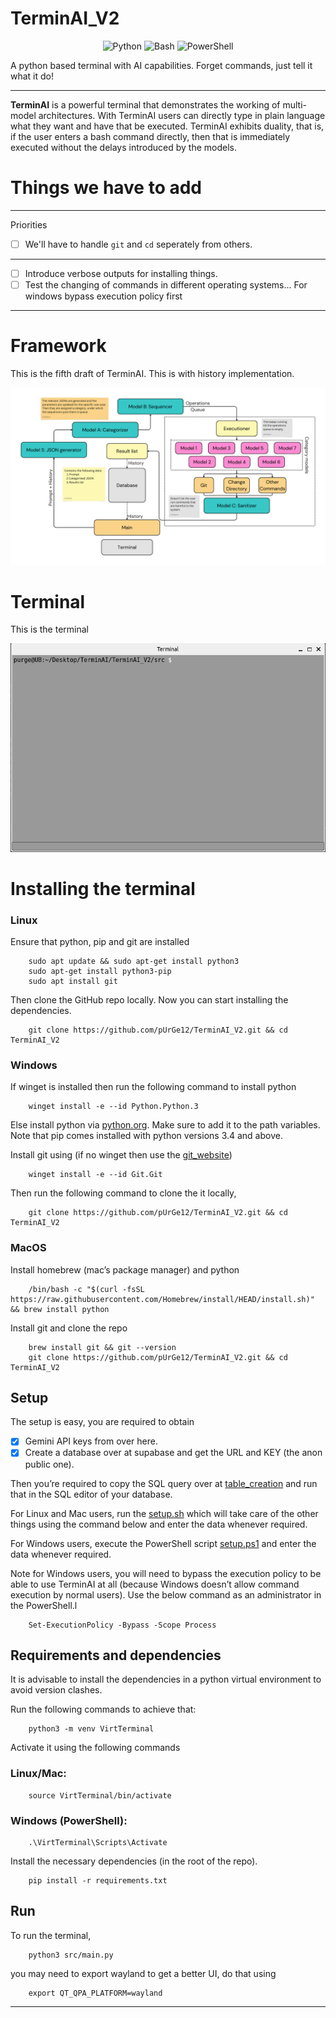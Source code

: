 # TerminAI_V2

<p align="center">
  <img src="https://img.shields.io/badge/Code-Python-informational?style=flat&logo=python&color=blue" alt="Python" />
  <img src="https://img.shields.io/badge/Code-Bash-informational?style=flat&logo=gnu-bash&color=lightgrey" alt="Bash" />
  <img src="https://img.shields.io/badge/Code-PowerShell-informational?style=flat&logo=powershell&color=blue" alt="PowerShell" />
</p>


A python based terminal with AI capabilities. Forget commands, just tell it what it do!

---

**TerminAI** is a powerful terminal that demonstrates the working of multi-model architectures. With TerminAI users can directly type in plain language what they want and have that be executed. TerminAI exhibits duality, that is, if the user enters a bash command directly, then that is immediately executed without the delays introduced by the models.


# Things we have to add

---
Priorities

- [ ] We'll have to handle `git` and `cd` seperately from others. 

---

- [ ] Introduce verbose outputs for installing things.
- [ ] Test the changing of commands in different operating systems... For windows bypass execution policy first

---

# Framework 

This is the fifth draft of TerminAI. This is with history implementation.

![TerminAI](./utils/images/TerminAI_V2_draft_6.png)

# Terminal

This is the terminal

![Terminal](./utils/Terminal_GUI/images/terminal_2.png)

# Installing the terminal 

### Linux

Ensure that python, pip and git are installed

		sudo apt update && sudo apt-get install python3
		sudo apt-get install python3-pip
		sudo apt install git

Then clone the GitHub repo locally. Now you can start installing the dependencies.

		git clone https://github.com/pUrGe12/TerminAI_V2.git && cd TerminAI_V2


### Windows 

If winget is installed then run the following command to install python

		winget install -e --id Python.Python.3

Else install python via [python.org](https://www.python.org/downloads). Make sure to add it to the path variables. Note that pip comes installed with python versions 3.4 and above.

Install git using (if no winget then use the [git_website](https://git-scm.com))

		winget install -e --id Git.Git

Then run the following command to clone the it locally,

		git clone https://github.com/pUrGe12/TerminAI_V2.git && cd TerminAI_V2

### MacOS

Install homebrew (mac’s package manager) and python

		/bin/bash -c "$(curl -fsSL https://raw.githubusercontent.com/Homebrew/install/HEAD/install.sh)" && brew install python


Install git and clone the repo

		brew install git && git --version
		git clone https://github.com/pUrGe12/TerminAI_V2.git && cd TerminAI_V2

## Setup

The setup is easy, you are required to obtain 

- [x]  Gemini API keys from over here.
- [x] Create a database over at supabase and get the URL and KEY (the anon public one).

Then you’re required to copy the SQL query over at [table_creation](./utils/setup/table_creation.sql) and run that in the SQL editor of your database.

For Linux and Mac users, run the [setup.sh](./utils/setup/setup.sh) which will take care of the other things using the command below and enter the data whenever required.

For Windows users, execute the PowerShell script [setup.ps1](./utils/setup/setup.ps1) and enter the data whenever required. 

Note for Windows users, you will need to bypass the execution policy to be able to use TerminAI at all (because Windows doesn’t allow command execution by normal users). Use the below command as an administrator in the PowerShell.l

		Set-ExecutionPolicy -Bypass -Scope Process

## Requirements and dependencies

It is advisable to install the dependencies in a python virtual environment to avoid version clashes.

Run the following commands to achieve that:

		python3 -m venv VirtTerminal

Activate it using the following commands

### Linux/Mac:		 	

		source VirtTerminal/bin/activate

### Windows (PowerShell):	 

		.\VirtTerminal\Scripts\Activate 

Install the necessary dependencies (in the root of the repo).

		pip install -r requirements.txt

## Run

To run the terminal,

		python3 src/main.py

you may need to export wayland to get a better UI, do that using

		export QT_QPA_PLATFORM=wayland

---